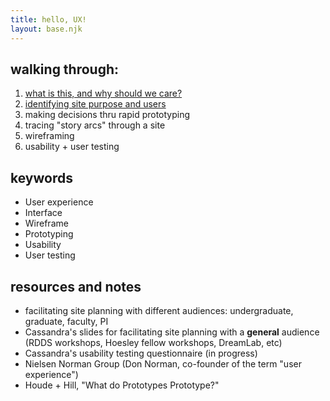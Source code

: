 ```yaml
---
title: hello, UX!
layout: base.njk
---
```



## walking through: 
1. [what is this, and why should we care?](/why-and-what)
2. [identifying site purpose and users](/purpose-and-users)
3. making decisions thru rapid prototyping
4. tracing "story arcs" through a site
5. wireframing
6. usability + user testing

## keywords
- User experience
- Interface
- Wireframe
- Prototyping
- Usability
- User testing


## resources and notes
- facilitating site planning with different audiences: undergraduate, graduate, faculty, PI
- Cassandra's slides for facilitating site planning with a __general__ audience (RDDS workshops, Hoesley fellow workshops, DreamLab, etc)
- Cassandra's usability testing questionnaire (in progress)
- Nielsen Norman Group (Don Norman, co-founder of the term "user experience")
- Houde + Hill, "What do Prototypes Prototype?"
